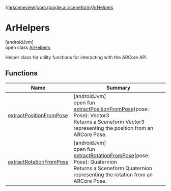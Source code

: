 //[arsceneview](../../../index.md)/[com.google.ar.sceneform](../index.md)/[ArHelpers](index.md)

# ArHelpers

[androidJvm]\
open class [ArHelpers](index.md)

Helper class for utility functions for interacting with the ARCore API.

## Functions

| Name | Summary |
|---|---|
| [extractPositionFromPose](extract-position-from-pose.md) | [androidJvm]<br>open fun [extractPositionFromPose](extract-position-from-pose.md)(pose: Pose): Vector3<br>Returns a Sceneform Vector3 representing the position from an ARCore Pose. |
| [extractRotationFromPose](extract-rotation-from-pose.md) | [androidJvm]<br>open fun [extractRotationFromPose](extract-rotation-from-pose.md)(pose: Pose): Quaternion<br>Returns a Sceneform Quaternion representing the rotation from an ARCore Pose. |
